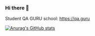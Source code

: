### Hi there 👋

Student QA GURU school: https://qa.guru

[![Anurag's GitHub stats](https://github-readme-stats.vercel.app/api?username=Roman-1990)](https://github.com/anuraghazra/github-readme-stats)
<!--
**Roman-1990/Roman-1990** is a ✨ _special_ ✨ repository because its `README.md` (this file) appears on your GitHub profile.

Here are some ideas to get you started:

- 🔭 I’m currently working on ...
- 🌱 I’m currently learning ...
- 👯 I’m looking to collaborate on ...
- 🤔 I’m looking for help with ...
- 💬 Ask me about ...
- 📫 How to reach me: ...
- 😄 Pronouns: ...
- ⚡ Fun fact: ...
-->
